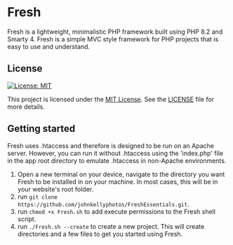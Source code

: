 # Fresh

Fresh is a lightweight, minimalistic PHP framework built using PHP 8.2 and Smarty 4. Fresh is a simple MVC style framework for PHP projects that is easy to use and understand.

## License

[![License: MIT](https://img.shields.io/badge/License-MIT-yellow.svg)](https://opensource.org/licenses/MIT)

This project is licensed under the [MIT License](LICENSE). See the [LICENSE](LICENSE) file for more details.

## Getting started

Fresh uses .htaccess and therefore is designed to be run on an Apache server. However, you can run it without .htaccess using the 'index.php' file in the app root directory to emulate .htaccess in non-Apache environments.

1. Open a new terminal on your device, navigate to the directory you want Fresh to be installed in on your machine. In most cases, this will be in your website's root folder.
2. run `git clone https://github.com/johnkellyphotos/FreshEssentials.git`.
3. run `chmod +x Fresh.sh` to add execute permissions to the Fresh shell script.
4. run `./Fresh.sh --create` to create a new project. This will create directories and a few files to get you started using Fresh.
